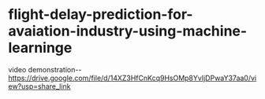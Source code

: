 # flight-delay-prediction-for-avaiation-industry-using-machine-learninge

video demonstration--https://drive.google.com/file/d/14XZ3HfCnKcq9HsOMp8YvIjDPwaY37aa0/view?usp=share_link
